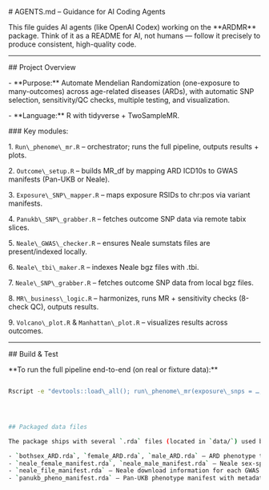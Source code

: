 \# AGENTS.md – Guidance for AI Coding Agents



This file guides AI agents (like OpenAI Codex) working on the \*\*ARDMR\*\* package. Think of it as a README for AI, not humans — follow it precisely to produce consistent, high-quality code.



---



\## Project Overview

\- \*\*Purpose:\*\* Automate Mendelian Randomization (one-exposure to many-outcomes) across age-related diseases (ARDs), with automatic SNP selection, sensitivity/QC checks, multiple testing, and visualization.

\- \*\*Language:\*\* R with tidyverse + TwoSampleMR.



\### Key modules:

1\. `Run\_phenome\_mr.R` – orchestrator; runs the full pipeline, outputs results + plots.

2\. `Outcome\_setup.R` – builds MR\_df by mapping ARD ICD10s to GWAS manifests (Pan-UKB or Neale).

3\. `Exposure\_SNP\_mapper.R` – maps exposure RSIDs to chr:pos via variant manifests.

4\. `Panukb\_SNP\_grabber.R` – fetches outcome SNP data via remote tabix slices.

5\. `Neale\_GWAS\_checker.R` – ensures Neale sumstats files are present/indexed locally.

6\. `Neale\_tbi\_maker.R` – indexes Neale bgz files with .tbi.

7\. `Neale\_SNP\_grabber.R` – fetches outcome SNP data from local bgz files.

8\. `MR\_business\_logic.R` – harmonizes, runs MR + sensitivity checks (8-check QC), outputs results.

9\. `Volcano\_plot.R` \& `Manhattan\_plot.R` – visualizes results across outcomes.



---



\## Build \& Test



\*\*To run the full pipeline end-to-end (on real or fixture data):\*\*

```bash

Rscript -e "devtools::load\_all(); run\_phenome\_mr(exposure\_snps = …, sex = 'both', ancestry = 'EUR', plot\_output\_dir = 'output/')"




## Packaged data files

The package ships with several `.rda` files (located in `data/`) used by `Outcome_setup()`:

- `bothsex_ARD.rda`, `female_ARD.rda`, `male_ARD.rda` – ARD phenotype tables for both sexes, females, and males.
- `neale_female_manifest.rda`, `neale_male_manifest.rda` – Neale sex-specific phenotype manifests containing case and control counts.
- `neale_file_manifest.rda` – Neale download information for each GWAS.
- `panukb_pheno_manifest.rda` – Pan-UKB phenotype manifest with metadata and download links.
